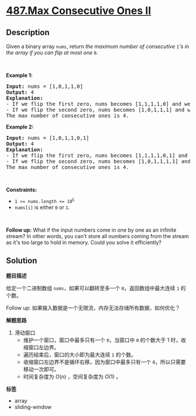 # [487.Max Consecutive Ones II](https://leetcode.com/problems/max-consecutive-ones-ii/description/)

## Description

<p>Given a binary array <code>nums</code>, return <em>the maximum number of consecutive </em><code>1</code><em>&#39;s in the array if you can flip at most one</em> <code>0</code>.</p>

<p>&nbsp;</p>
<p><strong class="example">Example 1:</strong></p>

<pre>
<strong>Input:</strong> nums = [1,0,1,1,0]
<strong>Output:</strong> 4
<strong>Explanation:</strong>
- If we flip the first zero, nums becomes [1,1,1,1,0] and we have 4 consecutive ones.
- If we flip the second zero, nums becomes [1,0,1,1,1] and we have 3 consecutive ones.
The max number of consecutive ones is 4.
</pre>

<p><strong class="example">Example 2:</strong></p>

<pre>
<strong>Input:</strong> nums = [1,0,1,1,0,1]
<strong>Output:</strong> 4
<strong>Explanation:</strong>
- If we flip the first zero, nums becomes [1,1,1,1,0,1] and we have 4 consecutive ones.
- If we flip the second zero, nums becomes [1,0,1,1,1,1] and we have 4 consecutive ones.
The max number of consecutive ones is 4.
</pre>

<p>&nbsp;</p>
<p><strong>Constraints:</strong></p>

<ul>
  <li><code>1 &lt;= nums.length &lt;= 10<sup>5</sup></code></li>
  <li><code>nums[i]</code> is either <code>0</code> or <code>1</code>.</li>
</ul>

<p>&nbsp;</p>
<p><strong>Follow up:</strong> What if the input numbers come in one by one as an infinite stream? In other words, you can&#39;t store all numbers coming from the stream as it&#39;s too large to hold in memory. Could you solve it efficiently?</p>

## Solution

**题目描述**

给定一个二进制数组 `nums`，如果可以翻转至多一个 `0`，返回数组中最大连续 `1` 的个数。

Follow up: 如果输入数据是一个无限流，内存无法存储所有数据，如何优化？

**解题思路**

1. 滑动窗口
   - 维护一个窗口，窗口中最多只有一个 `0`，当窗口中 `0` 的个数大于 1 时，收缩窗口左边界。
   - 遍历结束后，窗口的大小即为最大连续 `1` 的个数。
   - 收缩窗口左边界不是循环右移，因为窗口中最多只有一个 `0`，所以只需要移动一次即可。
   - 时间复杂度为 $O(n)$ ，空间复杂度为 $O(1)$ 。

**标签**

- array
- sliding-window
